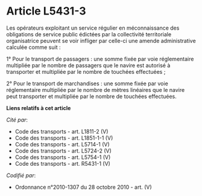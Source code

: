 # Article L5431-3

Les opérateurs exploitant un service régulier en méconnaissance des obligations de service public édictées par la
collectivité territoriale organisatrice peuvent se voir infliger par celle-ci une amende administrative calculée comme suit :

1° Pour le transport de passagers : une somme fixée par voie réglementaire multipliée par le nombre de passagers que le
navire est autorisé à transporter et multipliée par le nombre de touchées effectuées ;

2° Pour le transport de marchandises : une somme fixée par voie réglementaire multipliée par le nombre de mètres linéaires
que le navire peut transporter et multipliée par le nombre de touchées effectuées.

**Liens relatifs à cet article**

_Cité par_:

  - Code des transports - art. L1811-2 (V)
  - Code des transports - art. L1851-1-1 (V)
  - Code des transports - art. L5714-1 (V)
  - Code des transports - art. L5724-2 (V)
  - Code des transports - art. L5754-1 (V)
  - Code des transports - art. R5431-1 (V)

_Codifié par_:

  - Ordonnance n°2010-1307 du 28 octobre 2010 - art. (V)
